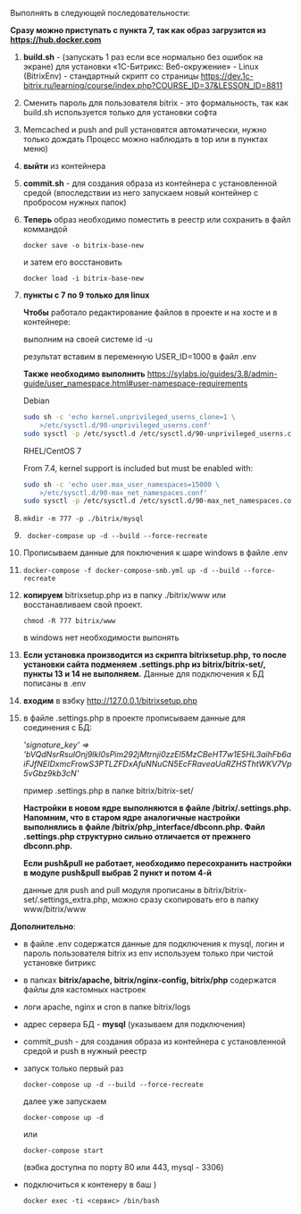 
Выполнять в следующей последовательности:

**Сразу можно приступать с пункта 7, так как образ загрузится из https://hub.docker.com**

1. **build.sh**  - (запускать 1 раз если все нормально без ошибок на экране) для установки  «1С-Битрикс: Веб-окружение» - Linux (BitrixEnv) - стандартный скрипт со страницы https://dev.1c-bitrix.ru/learning/course/index.php?COURSE_ID=37&LESSON_ID=8811
2. Сменить пароль для пользователя bitrix - это формальность, так как build.sh используется только для установки софта
3. Memcached и push and pull установятся автоматически, нужно только дождать Процесс можно наблюдать в top или в пунктах меню)
4. **выйти** из контейнера
5. **commit.sh** - для создания образа из контейнера с установленной средой (впоследствии из него запускаем новый контейнер с пробросом нужных папок)
6. **Теперь** образ необходимо поместить в реестр или сохранить в файл коммандой 
   
   ```
   docker save -o bitrix-base-new
   ```
   
   и затем его восстановить
   
   ```
   docker load -i bitrix-base-new
   ```

7. **пункты с 7 по 9 только для linux** 
   
   **Чтобы** работало редактирование файлов в проекте и на хосте и в контейнере:
   
   выполним на своей системе id -u

   результат вставим в переменную USER_ID=1000 в файл .env

   **Также необходимо выполнить**
   https://sylabs.io/guides/3.8/admin-guide/user_namespace.html#user-namespace-requirements

   Debian   

      ```bash
      sudo sh -c 'echo kernel.unprivileged_userns_clone=1 \
          >/etc/sysctl.d/90-unprivileged_userns.conf'
      sudo sysctl -p /etc/sysctl.d /etc/sysctl.d/90-unprivileged_userns.conf
      ```

   RHEL/CentOS 7

      From 7.4, kernel support is included but must be enabled with:


      ```bash
      sudo sh -c 'echo user.max_user_namespaces=15000 \
          >/etc/sysctl.d/90-max_net_namespaces.conf'
      sudo sysctl -p /etc/sysctl.d /etc/sysctl.d/90-max_net_namespaces.conf
      ```

8.  ```
    mkdir -m 777 -p ./bitrix/mysql
    ```
9. ```
    docker-compose up -d --build --force-recreate
    ```
10. Прописываем данные для поключения к шаре windows в файле .env
11. ```
    docker-compose -f docker-compose-smb.yml up -d --build --force-recreate
    ```
12.  **копируем** bitrixsetup.php из в папку ./bitrix/www или восстанавливаем свой проект.
    
      ```
      chmod -R 777 bitrix/www
      ```

      в windows нет необходимости выпонять
      

13.  **Если установка производится из скрипта bitrixsetup.php, то после установки сайта подменяем .settings.php из bitrix/bitrix-set/, пункты  13 и 14  не выполняем.**
      Данные для подключения к БД пописаны в .env
      
14. **входим** в вэбку http://127.0.0.1/bitrixsetup.php 
15. в файле .settings.php в проекте прописываем данные для соединения с БД: 

      *'signature_key' => 'bVQdNsrRsulOnj9lkI0sPim292jMtrnji0zzEl5MzCBeHT7w1E5HL3aihFb6aiFJfNEIDxmcFrowS3PTLZFDxAfuNNuCN5EcFRaveaUaRZHSThtWKV7Vp5vGbz9kb3cN'*

      пример .settings.php в папке bitrix/bitrix-set/

      **Настройки в новом ядре выполняются в файле /bitrix/.settings.php. Напомним, что в старом ядре аналогичные настройки выполнялись в файле /bitrix/php_interface/dbconn.php. Файл .settings.php структурно сильно отличается от прежнего dbconn.php.**

      **Если push&pull не работает, необходимо пересохранить настройки в модуле push&pull выбрав 2 пункт  и потом 4-й**

     данные для push and pull модуля прописаны в  bitrix/bitrix-set/.settings_extra.php, 
     можно сразу скопировать его в папку www/bitrix/www


**Дополнительно**:
- в файле .env содержатся данные для подключения к mysql,
  логин и пароль пользователя bitrix из env используем только при чистой установке битрикс
- в папках **bitrix/apache, bitrix/nginx-config, bitrix/php** содержатся файлы для кастомных настроек
- логи apache, nginx и cron в папке bitrix/logs
- адрес сервера БД - **mysql** (указываем для подключения)
- commit_push - для создания образа из контейнера с установленной средой и push в нужный реестр
- запуск только первый раз
  ```
  docker-compose up -d --build --force-recreate
  ```  
  далее уже запускаем 
  ```
  docker-compose up -d
  ``` 
  или 
  ```
  docker-compose start
  ```  
   (вэбка доступна по порту 80 или 443, mysql - 3306)

- подключиться к контенеру в баш )
   ```
   docker exec -ti <сервис> /bin/bash
   ``` 



